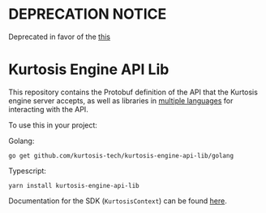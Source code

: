 # DEPRECATION NOTICE

Deprecated in favor of the [this](https://github.com/kurtosis-tech/kurtosis-sdk/)

Kurtosis Engine API Lib
=======================
This repository contains the Protobuf definition of the API that the Kurtosis engine server accepts, as well as libraries in [multiple languages](./api/supported-languages.txt) for interacting with the API.

To use this in your project:

Golang:
```
go get github.com/kurtosis-tech/kurtosis-engine-api-lib/golang
```

Typescript:
```
yarn install kurtosis-engine-api-lib
```

Documentation for the SDK (`KurtosisContext`) can be found [here][docs].

[docs]: https://docs.kurtosistech.com/kurtosis-engine-server/lib-documentation.html
